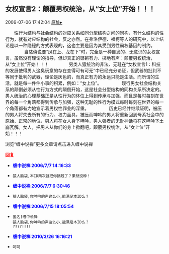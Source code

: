 ## 女权宣言2：颠覆男权统治，从“女上位”开始！！！
2006-07-06 17:42:04
[原址▸](http://www.fxgan.com/chan_time/2006_07_12/191.htm)



 



 


 
 　　性行为结构与社会结构的对应关系如同分型结构之间的同构，有什么结构的性行为，就有对应结构的社会，反之亦然。在弗洛伊德、福柯等人的研究中，以上结论是以一种隐秘的方式表现的，这也主要是因为其受到男性霸权基因的制约。
   　　
   　　当慈僖说要“凤在上、龙在下”时，完全是一种自发的、无意识的女权宣言，虽然没有理论的指导，但却真正的铿锵有力、掷地有声：颠覆男权统治，从“女上位”开始！！！
   　　
   　　男类人猿统治的非法、无耻在“女权宣言1：科技的发展使得男人这臭玩意的存在变得可有可无”中已经充分论证，但武器的批判不等同于批判的武器，理论是灰色的，而真正有力的永远只能是生活。而所谓的生活，就是每一件件小事的积累，例如：“女上位”。
   　　
   　　现行男女社会结构关系的颠倒必须从性行为方式的颠倒开始，这是社会分型结构的同构关系所决定的。男人统治的心理基础正是从性行为的体位上得到传承与加强，而且是每时每刻在世界的每一个角落都得到传承与加强，这种无耻的性行为模式每时每刻在世界的每一个角落都有力地宣示着男权性罪业的深重。
   　　
   　　历史已经并继续证明，被压的男人将失去所有的行为、权力面具，被压而呻吟的男人将重新回到母系社会中的原始、正常的地位，男人将在女人身下呻吟，男人强者的无耻神话将在这呻吟下土崩瓦解。女人，把男人从你们的身上掀翻吧，颠覆男权统治，从“女上位”开始！！！


 


 


 浏览“缠中说禅”更多文章请点击进入缠中说禅





<font color='red'>**回复**</font>


- <font color='blue'>**缠中说禅 2006/7/7 14:16:33**</font>
- ```
  猿人脑袋,本ID两次就把你搞残了？果然没种！
  ```
- <font color='blue'>**缠中说禅 2006/7/7 6:30:46**</font>
- ```
  猿人脑袋,你呻吟的声这么小,能满足本ID么？
  ```
- <font color='blue'>**缠中说禅 2006/7/15 18:05:54**</font>
- ```
  匿名]缠中说禅
  猿人脑袋,你呻吟的声这么小,能满足本ID么？
  ????!!!!
  ```
- <font color='blue'>**缠中说禅 2010/3/26 16:16:21**</font>
- ```
  呵呵
  ```
